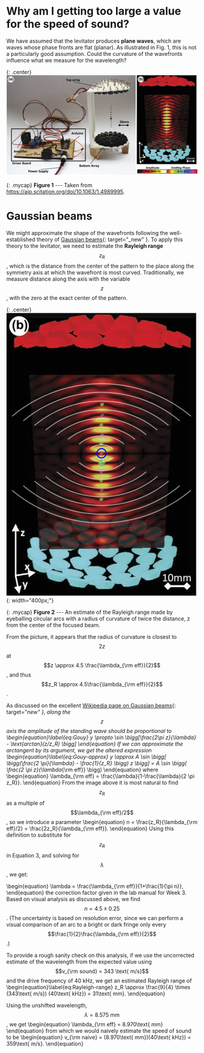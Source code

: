 # Why am I getting too large a value for the speed of sound?

We have assumed that the levitator produces  **plane waves**, which are waves whose phase fronts are flat (planar). As illustrated in Fig. 1, this is not a particularly good assumption. Could the curvature of the wavefronts influence what we measure for the wavelength?

{: .center}
![A figure from the paper describing our levitators](images/1.4989995.figures.online.f1.jpg)

{: .mycap}
**Figure 1** --- Taken from https://aip.scitation.org/doi/10.1063/1.4989995.


# Gaussian beams

We might approximate the shape of the wavefronts following the well-established theory of [Gaussian beams](https://en.wikipedia.org/wiki/Gaussian_beam){: target="_new" }. To apply this theory to the levitator, we need to estimate the **Rayleigh range** $$z_R$$, which is the distance from the center of the pattern to the place along the symmetry axis at which the wavefront is most curved. Traditionally, we measure distance along the axis with the variable $$z$$, with the zero at the exact center of the pattern.

{: .center}
![alt text](images/Gouy-with-circles2.png){: width="400px;"}


{: .mycap}
**Figure 2** --- An estimate of the Rayleigh range made by eyeballing circular arcs with a radius of curvature of twice the distance, z from the center of the focused beam.


From the picture, it appears that the radius of curvature is closest to $$2z$$ at $$z \approx 4.5 \frac{\lambda_{\rm eff}}{2}$$, and thus $$z_R \approx 4.5\frac{\lambda_{\rm eff}}{2}$$. 

As discussed on the excellent [Wikipedia page on Gaussian beams](https://en.wikipedia.org/wiki/Gaussian_beam){: target="_new" }, along the $$z$$ axis the amplitude of the standing wave should be proportional to
\begin{equation}\label{eq:Gouy}
  y \propto \sin \bigg[\frac{2\pi z}{\lambda} - \text{arctan}(z/z_R) \bigg]
\end{equation}
If we can approximate the arctangent by its argument, we get the altered expression
\begin{equation}\label{eq:Gouy-approx}
    y \approx A \sin \bigg[ \bigg(\frac{2 \pi}{\lambda} - \frac{1}{z_R} \bigg) z \bigg]
    = A \sin \bigg( \frac{2 \pi z}{\lambda_{\rm eff}} \bigg)
\end{equation}
where
\begin{equation}
  \lambda_{\rm eff} = \frac{\lambda}{1-\frac{\lambda}{2 \pi z_R}}.
\end{equation}
From the image above it is most natural to find $$z_R$$ as a multiple of $$\lambda_{\rm eff}/2$$, so we introduce a parameter
\begin{equation}
  n = \frac{z_R}{\lambda_{\rm eff}/2} = \frac{2z_R}{\lambda_{\rm eff}}.
\end{equation}
Using this definition to substitute for $$z_R$$ in Equation 3, and solving for $$\lambda$$, we get:

\begin{equation}
  \lambda = \frac{\lambda_{\rm eff}}{1+\frac{1}{\pi n}},
\end{equation}
the correction factor given in the lab manual for Week 3.  Based on visual analysis as discussed above, we find $$n = 4.5 \pm 0.25$$.  (The uncertainty is based on resolution error, since we can perform a visual comparison of an arc to a bright or dark fringe only every $$\frac{1}{2}\frac{\lambda_{\rm eff}}{2}$$.)

To provide a rough sanity check on this analysis, if we use the uncorrected estimate of the wavelength from the expected value using $$v_{\rm sound} = 343 \text{ m/s}$$ and the drive frequency of 40 kHz, we get an estimated Rayleigh range of
\begin{equation}\label{eq:Rayleigh-range}
  z_R \approx \frac{9}{4} \times (343\text{ m/s}) (40\text{ kHz}) = 31\text{ mm}.
\end{equation}

Using the unshifted wavelength, $$\lambda = 8.575\text{ mm}$$, we get
\begin{equation}
  \lambda_{\rm eff} = 8.970\text{ mm}
\end{equation}
from which we would naively estimate the speed of sound to be
\begin{equation}
  v_{\rm naive} = (8.970\text{ mm})(40\text{ kHz}) = 359\text{ m/s}.
\end{equation}


<!--I commented this out for now but am willing to switch back - You can use the above analysis to determine how to correct the value you measure for the wavelength to that of a plane wave from which you can easily determine the speed of sound. (Note: We are not providing you the final formula to use; you need to read and understand the above analysis to determine how to correct the value you measured for the wavelength under the assumption that you were looking at plane waves to a more honest estimate that accounts for the curvature of the wavefronts from which you may infer an accurate speed of sound.)-->
